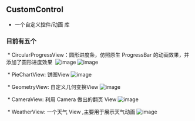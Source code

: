 ## CustomControl
* 一个自定义控件/动画 库

### 目前有五个
  * CircularProgressView：圆形进度条，仿照原生 ProgressBar 的动画效果，并添加了圆形进度效果
  ![image](https://github.com/yysleep/CustomControl/tree/master/display/001.png)
  ![image](https://github.com/yysleep/CustomControl/tree/master/display/001_02.png)
  
  * PieChartView: 饼图View
  ![image](https://github.com/yysleep/CustomControl/tree/master/display/002.png)
  
  * GeometryView: 自定义几何变换View
  ![image](https://github.com/yysleep/CustomControl/tree/master/display/003.png)
  
  * CameraView: 利用 Camera 做出的翻页 View
  ![image](https://github.com/yysleep/CustomControl/tree/master/display/004.png)
  
  * WeatherView: 一个天气 View ,主要用于展示天气动画
  ![image](https://github.com/yysleep/CustomControl/tree/master/display/005.png)
